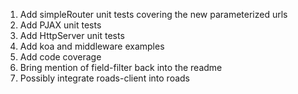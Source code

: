 1. Add simpleRouter unit tests covering the new parameterized urls
2. Add PJAX unit tests
3. Add HttpServer unit tests
4. Add koa and middleware examples
5. Add code coverage
6. Bring mention of field-filter back into the readme
7. Possibly integrate roads-client into roads
